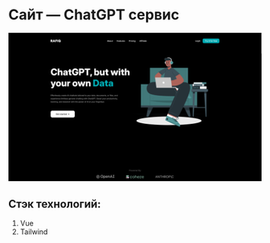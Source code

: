 # Сайт — ChatGPT сервис

![](https://github.com/Volmol16/RAFIQ/blob/main/public/img/%D0%A1%D0%BA%D1%80%D0%B8%D0%BD%D1%88%D0%BE%D1%82%20%D1%81%D0%B4%D0%B5%D0%BB%D0%B0%D0%BD%D0%BD%D1%8B%D0%B9%202024-11-17%20%D0%B2%2014.15.27.png)

## Стэк технологий:
1) Vue
2) Tailwind
